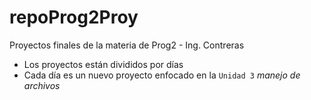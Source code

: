 # repoProg2Proy
Proyectos finales de la materia de Prog2 - Ing. Contreras

-   Los proyectos están divididos por días
-   Cada día es un nuevo proyecto enfocado en la ```Unidad 3``` *manejo de archivos*
